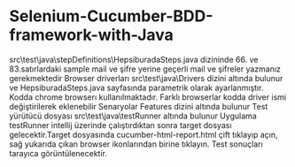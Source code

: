 # Selenium-Cucumber-BDD-framework-with-Java

src\test\java\stepDefinitions\HepsiburadaSteps.java dizininde 66. ve 83.satırlardaki sample mail ve şifre yerine geçerli mail ve şifreler yazmanız gerekmektedir
Browser driverları src\test\java\Drivers dizini altında bulunur ve HepsiburadaSteps.java sayfasında parametrik olarak ayarlanmıştır.
 Kodda chrome browserı kullanılmaktadır. Farklı browserlar kodda driver ismi değiştirilerek eklenebilir
Senaryolar Features dizini altında bulunur
Test yürütücü dosyası src\test\java\testRunner altında bulunur
Uygulama testRunner intellij üzerinde çalıştırdıktan sonra target dosyası gelecektir.Target dosyasında cucumber-html-report.html çift tıklayıp açın, sağ yukarıda çıkan browser ikonlarından birine tıklayın.
Test sonuçları tarayıca görüntülenecektir.
